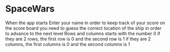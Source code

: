 # SpaceWars

When the app starts Enter your name in order to keep track of your score on the score board
you need to guess the correct location of the ship in order to advance to the next level
Rows and columns starts with the number 0
if they are 2 rows, the first row is 0 and the second row is 1
if they are 2 columns, the first columns is 0 and the second columns is 1
